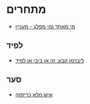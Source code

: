 # מתחרים

* [מי מאחד ומי מפלג - מעניין](https://twitter.com/LMalenboim/status/1369212483802693636?s=20)

## לפיד
* [ליברמן קבע: זה או ביבי או לפיד](https://youtu.be/adgC6GRnMOQ)

## סער
* [איש מלא כריזמה](https://twitter.com/yoavweintraub/status/1370061024179728388)
